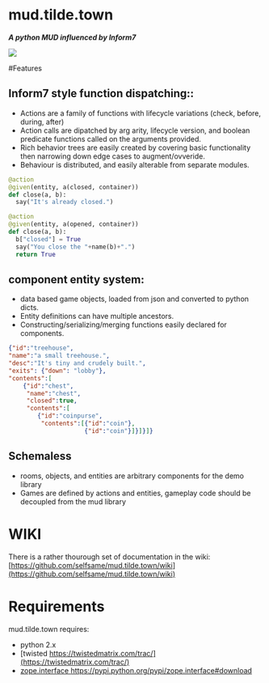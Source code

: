 mud.tilde.town
==============

***A python MUD influenced by Inform7***

![](http://www.selfsamegames.com/screens/ttmud.png)



#Features

## Inform7 style function dispatching::
* Actions are a family of functions with lifecycle variations (check, before, during, after)
* Action calls are dipatched by arg arity, lifecycle version, and boolean predicate functions called on the arguments provided.
* Rich behavior trees are easily created by covering basic functionality then narrowing down edge cases to augment/ovveride.
* Behaviour is distributed, and easily alterable from separate modules.

```python
@action
@given(entity, a(closed, container))
def close(a, b):
  say("It's already closed.")

@action
@given(entity, a(opened, container))
def close(a, b):
  b["closed"] = True
  say("You close the "+name(b)+".")
  return True
```

## component entity system:
* data based game objects, loaded from json and converted to python dicts.
* Entity definitions can have multiple ancestors.
* Constructing/serializing/merging functions easily declared for components.


```json
{"id":"treehouse",
"name":"a small treehouse.",
"desc":"It's tiny and crudely built.",
"exits": {"down": "lobby"},
"contents":[
	{"id":"chest", 
	 "name":"chest",
	 "closed":true,
	 "contents":[
		{"id":"coinpurse",
		 "contents":[{"id":"coin"},
					 {"id":"coin"}]}]}]}
```


## Schemaless
* rooms, objects, and entities are arbitrary components for the demo library
* Games are defined by actions and entities, gameplay code should be decoupled from the mud library

WIKI
======
There is a rather thourough set of documentation in the wiki:
[https://github.com/selfsame/mud.tilde.town/wiki](https://github.com/selfsame/mud.tilde.town/wiki)


Requirements
================
mud.tilde.town requires: 
* python 2.x
* [twisted https://twistedmatrix.com/trac/](https://twistedmatrix.com/trac/)
* [zope.interface https://pypi.python.org/pypi/zope.interface#download
](https://pypi.python.org/pypi/zope.interface#download)


